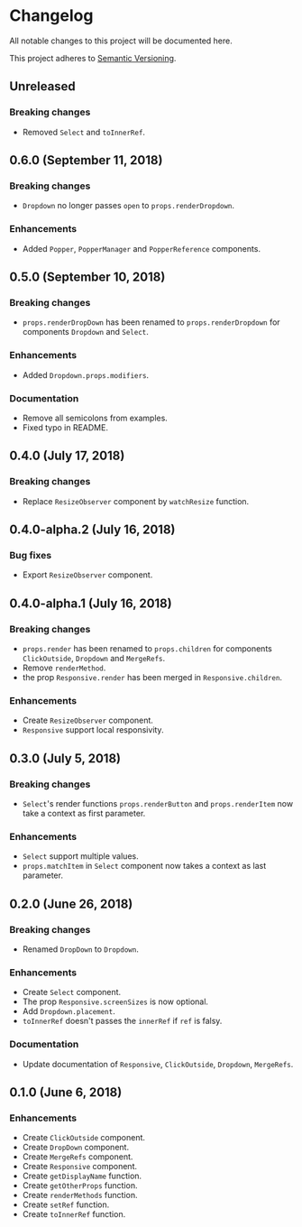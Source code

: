 <!--
  When editing this file keep in mind to:
  * Prefer clear English sentences to short abbreviations.
  * Keep the sections sorted in the same order:
    1. Breaking changes
    2. Enhancements
    3. Bug fixes
    4. Documentation
  * Put all unreleased changes in the top level "Unreleased" section.
-->

# Changelog

All notable changes to this project will be documented here.

This project adheres to [Semantic Versioning](http://semver.org/spec/v2.0.0.html).

## Unreleased

### Breaking changes

- Removed `Select` and `toInnerRef`.

## 0.6.0 (September 11, 2018)

### Breaking changes

- `Dropdown` no longer passes `open` to `props.renderDropdown`.

### Enhancements

- Added `Popper`, `PopperManager` and `PopperReference` components.

## 0.5.0 (September 10, 2018)

### Breaking changes

- `props.renderDropDown` has been renamed to `props.renderDropdown` for components `Dropdown` and `Select`.

### Enhancements

- Added `Dropdown.props.modifiers`.

### Documentation

- Remove all semicolons from examples.
- Fixed typo in README.

## 0.4.0 (July 17, 2018)

### Breaking changes

- Replace `ResizeObserver` component by `watchResize` function.

## 0.4.0-alpha.2 (July 16, 2018)

### Bug fixes

- Export `ResizeObserver` component.

## 0.4.0-alpha.1 (July 16, 2018)

### Breaking changes

- `props.render` has been renamed to `props.children` for components `ClickOutside`, `Dropdown` and `MergeRefs`.
- Remove `renderMethod`.
- the prop `Responsive.render` has been merged in `Responsive.children`.

### Enhancements

- Create `ResizeObserver` component.
- `Responsive` support local responsivity.

## 0.3.0 (July 5, 2018)

### Breaking changes

- `Select`'s render functions `props.renderButton` and `props.renderItem` now take a context as first parameter.

### Enhancements

- `Select` support multiple values.
- `props.matchItem` in `Select` component now takes a context as last parameter.

## 0.2.0 (June 26, 2018)

### Breaking changes

- Renamed `DropDown` to `Dropdown`.

### Enhancements

- Create `Select` component.
- The prop `Responsive.screenSizes` is now optional.
- Add `Dropdown.placement`.
- `toInnerRef` doesn't passes the `innerRef` if `ref` is falsy.

### Documentation

- Update documentation of `Responsive`, `ClickOutside`, `Dropdown`, `MergeRefs`.

## 0.1.0 (June 6, 2018)

### Enhancements

- Create `ClickOutside` component.
- Create `DropDown` component.
- Create `MergeRefs` component.
- Create `Responsive` component.
- Create `getDisplayName` function.
- Create `getOtherProps` function.
- Create `renderMethods` function.
- Create `setRef` function.
- Create `toInnerRef` function.
